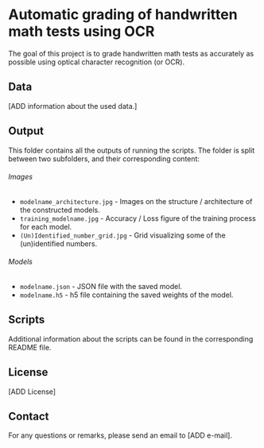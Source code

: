 # Automatic grading of handwritten math tests using OCR
The goal of this project is to grade handwritten math tests as accurately as possible using optical character recognition (or OCR). 

## Data
[ADD information about the used data.] 

## Output
This folder contains all the outputs of running the scripts. The folder is split between two subfolders, and their corresponding content: 

###### Images
* `modelname_architecture.jpg` 		- Images on the structure / architecture of the constructed models. 
* `training_modelname.jpg` 			- Accuracy / Loss figure of the training process for each model. 
* `(Un)Identified_number_grid.jpg`	- Grid visualizing some of the (un)identified numbers. 

###### Models 
* `modelname.json` 					- JSON file with the saved model.
* `modelname.h5`					- h5 file containing the saved weights of the model. 

## Scripts 
Additional information about the scripts can be found in the corresponding README file. 

## License 
[ADD License]

## Contact 
For any questions or remarks, please send an email to [ADD e-mail].